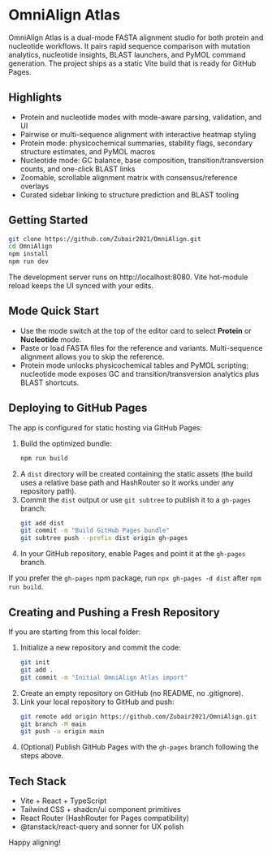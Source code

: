 # OmniAlign Atlas

OmniAlign Atlas is a dual-mode FASTA alignment studio for both protein and nucleotide workflows. It pairs rapid sequence comparison with mutation analytics, nucleotide insights, BLAST launchers, and PyMOL command generation. The project ships as a static Vite build that is ready for GitHub Pages.

## Highlights

- Protein and nucleotide modes with mode-aware parsing, validation, and UI
- Pairwise or multi-sequence alignment with interactive heatmap styling
- Protein mode: physicochemical summaries, stability flags, secondary structure estimates, and PyMOL macros
- Nucleotide mode: GC balance, base composition, transition/transversion counts, and one-click BLAST links
- Zoomable, scrollable alignment matrix with consensus/reference overlays
- Curated sidebar linking to structure prediction and BLAST tooling

## Getting Started

```sh
git clone https://github.com/Zubair2021/OmniAlign.git
cd OmniAlign
npm install
npm run dev
```

The development server runs on http://localhost:8080. Vite hot-module reload keeps the UI synced with your edits.

## Mode Quick Start

- Use the mode switch at the top of the editor card to select **Protein** or **Nucleotide** mode.
- Paste or load FASTA files for the reference and variants. Multi-sequence alignment allows you to skip the reference.
- Protein mode unlocks physicochemical tables and PyMOL scripting; nucleotide mode exposes GC and transition/transversion analytics plus BLAST shortcuts.

## Deploying to GitHub Pages

The app is configured for static hosting via GitHub Pages:

1. Build the optimized bundle:
   ```sh
   npm run build
   ```
2. A `dist` directory will be created containing the static assets (the build uses a relative base path and HashRouter so it works under any repository path).
3. Commit the `dist` output or use `git subtree` to publish it to a `gh-pages` branch:
   ```sh
   git add dist
   git commit -m "Build GitHub Pages bundle"
   git subtree push --prefix dist origin gh-pages
   ```
4. In your GitHub repository, enable Pages and point it at the `gh-pages` branch.

If you prefer the `gh-pages` npm package, run `npx gh-pages -d dist` after `npm run build`.

## Creating and Pushing a Fresh Repository

If you are starting from this local folder:

1. Initialize a new repository and commit the code:
   ```sh
   git init
   git add .
   git commit -m "Initial OmniAlign Atlas import"
   ```
2. Create an empty repository on GitHub (no README, no .gitignore).
3. Link your local repository to GitHub and push:
   ```sh
   git remote add origin https://github.com/Zubair2021/OmniAlign.git
   git branch -M main
   git push -u origin main
   ```
4. (Optional) Publish GitHub Pages with the `gh-pages` branch following the steps above.

## Tech Stack

- Vite + React + TypeScript
- Tailwind CSS + shadcn/ui component primitives
- React Router (HashRouter for Pages compatibility)
- @tanstack/react-query and sonner for UX polish

Happy aligning!

